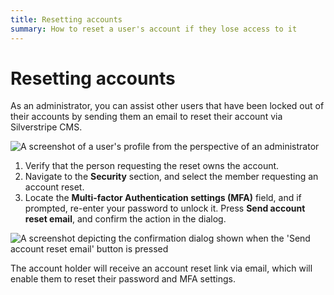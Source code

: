 ```yaml
---
title: Resetting accounts
summary: How to reset a user's account if they lose access to it
---
```


# Resetting accounts

As an administrator, you can assist other users that have been locked out of
their accounts by sending them an email to reset their account via Silverstripe CMS.

![A screenshot of a user's profile from the perspective of an administrator](../_images/02-02-1-account-reset.png)

1. Verify that the person requesting the reset owns the account.
1. Navigate to the **Security** section, and select the member requesting an
   account reset.
1. Locate the **Multi-factor Authentication settings (MFA)** field, and if
   prompted, re-enter your password to unlock it. Press
   **Send account reset email**, and confirm the action in the dialog.

![A screenshot depicting the confirmation dialog shown when the 'Send account reset email' button is pressed](../_images/02-02-2-account-reset-confirmation.png)

The account holder will receive an account reset link via email, which will
enable them to reset their password and MFA settings.
